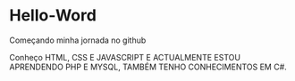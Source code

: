 # Hello-Word
Começando minha jornada no github


Conheço HTML, CSS E JAVASCRIPT E ACTUALMENTE ESTOU APRENDENDO PHP E MYSQL, TAMBÉM TENHO CONHECIMENTOS EM C#.
